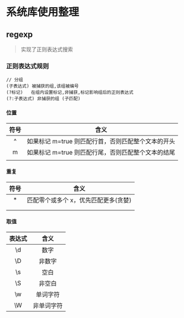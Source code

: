# 系统库使用整理

## regexp

> 实现了正则表达式搜索

### 正则表达式规则

```
// 分组
(子表达式) 被捕获的组,该组被编号
(?标记)	在组内设置标记,非捕获,标记影响组后的正则表达式
(?:子表达式) 非捕获的组 (子匹配)

```

#### 位置

| 符号 |                        含义                        |
| :--: | :------------------------------------------------: |
|  ^   | 如果标记 m=true 则匹配行首，否则匹配整个文本的开头 |
|  m   | 如果标记 m=true 则匹配行尾，否则匹配整个文本的结尾 |
|      |                                                    |



#### 重复

| 符号 |                 含义                 |
| :--: | :----------------------------------: |
|  *   | 匹配零个或多个 x，优先匹配更多(贪婪) |
|      |                                      |
|      |                                      |



#### 取值

| 表达式 |    含义    |
| :----: | :--------: |
|   \d   |    数字    |
|   \D   |   非数字   |
|   \s   |    空白    |
|   \S   |   非空白   |
|   \w   |  单词字符  |
|   \W   | 非单词字符 |

